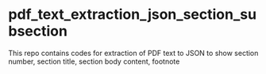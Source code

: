 # pdf_text_extraction_json_section_subsection
This repo contains codes for extraction of PDF text to JSON to show section number, section title, section body content, footnote
